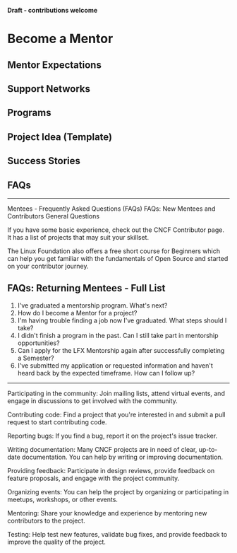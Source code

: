 **Draft - contributions welcome**

# Become a Mentor



## Mentor Expectations



## Support Networks



## Programs



## Project Idea (Template)



## Success Stories



## FAQs




---

Mentees - Frequently Asked Questions (FAQs)
FAQs: New Mentees and Contributors
General Questions



If you have some basic experience, check out the CNCF Contributor page. It has a list of projects that may suit your skillset.



The Linux Foundation also offers a free short course for Beginners which can help you get familiar with the fundamentals of Open Source and started on your contributor journey.



## FAQs: Returning Mentees - Full List

1. I've graduated a mentorship program. What's next?
1. How do I become a Mentor for a project?
1. I'm having trouble finding a job now I've graduated. What steps should I take?
1. I didn't finish a program in the past. Can I still take part in mentorship opportunities?
1. Can I apply for the LFX Mentorship again after successfully completing a Semester?
1. I've submitted my application or requested information and haven't heard back by the expected timeframe. How can I follow up?




---



Participating in the community: Join mailing lists, attend virtual events, and engage in discussions to get involved with the community.

Contributing code: Find a project that you're interested in and submit a pull request to start contributing code.

Reporting bugs: If you find a bug, report it on the project's issue tracker.

Writing documentation: Many CNCF projects are in need of clear, up-to-date documentation. You can help by writing or improving documentation.

Providing feedback: Participate in design reviews, provide feedback on feature proposals, and engage with the project community.

Organizing events: You can help the project by organizing or participating in meetups, workshops, or other events.

Mentoring: Share your knowledge and experience by mentoring new contributors to the project.

Testing: Help test new features, validate bug fixes, and provide feedback to improve the quality of the project.
